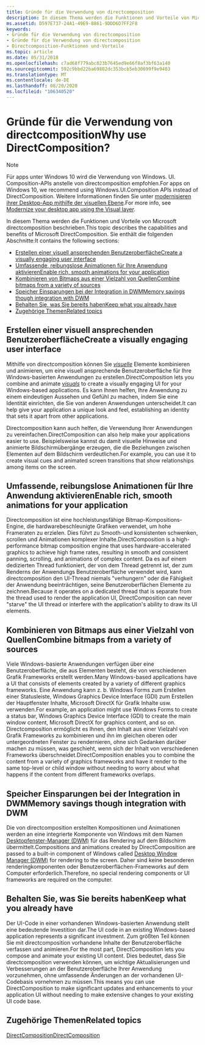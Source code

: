 ```yaml
---
title: Gründe für die Verwendung von directcomposition
description: In diesem Thema werden die Funktionen und Vorteile von Microsoft directcomposition beschrieben.
ms.assetid: D597E737-24A1-49E9-8861-9DDD6D7FF2F8
keywords:
- Gründe für die Verwendung von directcomposition
- Gründe für die Verwendung von directcomposition
- Directcomposition-Funktionen und-Vorteile
ms.topic: article
ms.date: 05/31/2018
ms.openlocfilehash: c7ad68f779abc023b7645ed9e66f8af3bf63a140
ms.sourcegitcommit: 592c9bbd22ba69802dc353bcb5eb30699f9e9403
ms.translationtype: MT
ms.contentlocale: de-DE
ms.lasthandoff: 08/20/2020
ms.locfileid: "106340520"
---
```

# <a name="why-use-directcomposition"></a><span data-ttu-id="5f001-106">Gründe für die Verwendung von directcomposition</span><span class="sxs-lookup"><span data-stu-id="5f001-106">Why use DirectComposition?</span></span>

> [!NOTE]
> <span data-ttu-id="5f001-107">Für apps unter Windows 10 wird die Verwendung von Windows. UI. Composition-APIs anstelle von directcomposition empfohlen.</span><span class="sxs-lookup"><span data-stu-id="5f001-107">For apps on Windows 10, we recommend using Windows.UI.Composition APIs instead of DirectComposition.</span></span> <span data-ttu-id="5f001-108">Weitere Informationen finden Sie unter [modernisieren ihrer Desktop-App mithilfe der visuellen Ebene](/windows/uwp/composition/visual-layer-in-desktop-apps).</span><span class="sxs-lookup"><span data-stu-id="5f001-108">For more info, see [Modernize your desktop app using the Visual layer](/windows/uwp/composition/visual-layer-in-desktop-apps).</span></span>

<span data-ttu-id="5f001-109">In diesem Thema werden die Funktionen und Vorteile von Microsoft directcomposition beschrieben.</span><span class="sxs-lookup"><span data-stu-id="5f001-109">This topic describes the capabilities and benefits of Microsoft DirectComposition.</span></span> <span data-ttu-id="5f001-110">Sie enthält die folgenden Abschnitte:</span><span class="sxs-lookup"><span data-stu-id="5f001-110">It contains the following sections:</span></span>

-   [<span data-ttu-id="5f001-111">Erstellen einer visuell ansprechenden Benutzeroberfläche</span><span class="sxs-lookup"><span data-stu-id="5f001-111">Create a visually engaging user interface</span></span>](#create-a-visually-engaging-user-interface)
-   [<span data-ttu-id="5f001-112">Umfassende, reibungslose Animationen für Ihre Anwendung aktivieren</span><span class="sxs-lookup"><span data-stu-id="5f001-112">Enable rich, smooth animations for your application</span></span>](#enable-rich-smooth-animations-for-your-application)
-   [<span data-ttu-id="5f001-113">Kombinieren von Bitmaps aus einer Vielzahl von Quellen</span><span class="sxs-lookup"><span data-stu-id="5f001-113">Combine bitmaps from a variety of sources</span></span>](#combine-bitmaps-from-a-variety-of-sources)
-   [<span data-ttu-id="5f001-114">Speicher Einsparungen bei der Integration in DWM</span><span class="sxs-lookup"><span data-stu-id="5f001-114">Memory savings though integration with DWM</span></span>](#memory-savings-though-integration-with-dwm)
-   [<span data-ttu-id="5f001-115">Behalten Sie, was Sie bereits haben</span><span class="sxs-lookup"><span data-stu-id="5f001-115">Keep what you already have</span></span>](#keep-what-you-already-have)
-   [<span data-ttu-id="5f001-116">Zugehörige Themen</span><span class="sxs-lookup"><span data-stu-id="5f001-116">Related topics</span></span>](#related-topics)

## <a name="create-a-visually-engaging-user-interface"></a><span data-ttu-id="5f001-117">Erstellen einer visuell ansprechenden Benutzeroberfläche</span><span class="sxs-lookup"><span data-stu-id="5f001-117">Create a visually engaging user interface</span></span>

<span data-ttu-id="5f001-118">Mithilfe von directcomposition können Sie [*visuelle*](directcomposition-glossary.md) Elemente kombinieren und animieren, um eine visuell ansprechende Benutzeroberfläche für Ihre Windows-basierten Anwendungen zu erstellen.</span><span class="sxs-lookup"><span data-stu-id="5f001-118">DirectComposition lets you combine and animate [*visuals*](directcomposition-glossary.md) to create a visually engaging UI for your Windows-based applications.</span></span> <span data-ttu-id="5f001-119">Es kann Ihnen helfen, Ihre Anwendung zu einem eindeutigen Aussehen und Gefühl zu machen, indem Sie eine Identität einrichten, die Sie von anderen Anwendungen unterscheidet.</span><span class="sxs-lookup"><span data-stu-id="5f001-119">It can help give your application a unique look and feel, establishing an identity that sets it apart from other applications.</span></span>

<span data-ttu-id="5f001-120">Directcomposition kann auch helfen, die Verwendung Ihrer Anwendungen zu vereinfachen.</span><span class="sxs-lookup"><span data-stu-id="5f001-120">DirectComposition can also help make your applications easier to use.</span></span> <span data-ttu-id="5f001-121">Beispielsweise kannst du damit visuelle Hinweise und animierte Bildschirmübergänge erzeugen, die die Beziehungen zwischen Elementen auf dem Bildschirm verdeutlichen.</span><span class="sxs-lookup"><span data-stu-id="5f001-121">For example, you can use it to create visual cues and animated screen transitions that show relationships among items on the screen.</span></span>

## <a name="enable-rich-smooth-animations-for-your-application"></a><span data-ttu-id="5f001-122">Umfassende, reibungslose Animationen für Ihre Anwendung aktivieren</span><span class="sxs-lookup"><span data-stu-id="5f001-122">Enable rich, smooth animations for your application</span></span>

<span data-ttu-id="5f001-123">Directcomposition ist eine hochleistungsfähige Bitmap-Kompositions-Engine, die hardwarebeschleunigte Grafiken verwendet, um hohe Frameraten zu erzielen. Dies führt zu Smooth-und konsistenten schwenken, scrollen und Animationen komplexer Inhalte.</span><span class="sxs-lookup"><span data-stu-id="5f001-123">DirectComposition is a high-performance bitmap composition engine that uses hardware-accelerated graphics to achieve high frame rates, resulting in smooth and consistent panning, scrolling, and animations of complex content.</span></span> <span data-ttu-id="5f001-124">Da es auf einem dedizierten Thread funktioniert, der von dem Thread getrennt ist, der zum Renderns der Anwendungs Benutzeroberfläche verwendet wird, kann directcomposition den UI-Thread niemals "verhungern" oder die Fähigkeit der Anwendung beeinträchtigen, seine Benutzeroberflächen Elemente zu zeichnen.</span><span class="sxs-lookup"><span data-stu-id="5f001-124">Because it operates on a dedicated thread that is separate from the thread used to render the application UI, DirectComposition can never "starve" the UI thread or interfere with the application's ability to draw its UI elements.</span></span>

## <a name="combine-bitmaps-from-a-variety-of-sources"></a><span data-ttu-id="5f001-125">Kombinieren von Bitmaps aus einer Vielzahl von Quellen</span><span class="sxs-lookup"><span data-stu-id="5f001-125">Combine bitmaps from a variety of sources</span></span>

<span data-ttu-id="5f001-126">Viele Windows-basierte Anwendungen verfügen über eine Benutzeroberfläche, die aus Elementen besteht, die von verschiedenen Grafik Frameworks erstellt werden.</span><span class="sxs-lookup"><span data-stu-id="5f001-126">Many Windows-based applications have a UI that consists of elements created by a variety of different graphics frameworks.</span></span> <span data-ttu-id="5f001-127">Eine Anwendung kann z. b. Windows Forms zum Erstellen einer Statusleiste, Windows Graphics Device Interface (GDI) zum Erstellen der Hauptfenster Inhalte, Microsoft DirectX für Grafik Inhalte usw. verwenden.</span><span class="sxs-lookup"><span data-stu-id="5f001-127">For example, an application might use Windows Forms to create a status bar, Windows Graphics Device Interface (GDI) to create the main window content, Microsoft DirectX for graphics content, and so on.</span></span> <span data-ttu-id="5f001-128">Directcomposition ermöglicht es Ihnen, den Inhalt aus einer Vielzahl von Grafik Frameworks zu kombinieren und ihn im gleichen oberen oder untergeordneten Fenster zu rendernieren, ohne sich Gedanken darüber machen zu müssen, was geschieht, wenn sich der Inhalt von verschiedenen Frameworks überschneidet.</span><span class="sxs-lookup"><span data-stu-id="5f001-128">DirectComposition enables you to combine the content from a variety of graphics frameworks and have it render to the same top-level or child window without needing to worry about what happens if the content from different frameworks overlaps.</span></span>

## <a name="memory-savings-though-integration-with-dwm"></a><span data-ttu-id="5f001-129">Speicher Einsparungen bei der Integration in DWM</span><span class="sxs-lookup"><span data-stu-id="5f001-129">Memory savings though integration with DWM</span></span>

<span data-ttu-id="5f001-130">Die von directcomposition erstellten Kompositionen und Animationen werden an eine integrierte Komponente von Windows mit dem Namen [Desktopfenster-Manager (DWM)](/windows/desktop/dwm/dwm-overview) für das Rendering auf dem Bildschirm übermittelt.</span><span class="sxs-lookup"><span data-stu-id="5f001-130">Compositions and animations created by DirectComposition are passed to a built-in component of Windows called [Desktop Window Manager (DWM)](/windows/desktop/dwm/dwm-overview) for rendering to the screen.</span></span> <span data-ttu-id="5f001-131">Daher sind keine besonderen renderingkomponenten oder Benutzeroberflächen-Frameworks auf dem Computer erforderlich.</span><span class="sxs-lookup"><span data-stu-id="5f001-131">Therefore, no special rendering components or UI frameworks are required on the computer.</span></span>

## <a name="keep-what-you-already-have"></a><span data-ttu-id="5f001-132">Behalten Sie, was Sie bereits haben</span><span class="sxs-lookup"><span data-stu-id="5f001-132">Keep what you already have</span></span>

<span data-ttu-id="5f001-133">Der UI-Code in einer vorhandenen Windows-basierten Anwendung stellt eine bedeutende Investition dar.</span><span class="sxs-lookup"><span data-stu-id="5f001-133">The UI code in an existing Windows-based application represents a significant investment.</span></span> <span data-ttu-id="5f001-134">Zum größten Teil können Sie mit directcomposition vorhandene Inhalte der Benutzeroberfläche verfassen und animieren.</span><span class="sxs-lookup"><span data-stu-id="5f001-134">For the most part, DirectComposition lets you compose and animate your existing UI content.</span></span> <span data-ttu-id="5f001-135">Dies bedeutet, dass Sie directcomposition verwenden können, um wichtige Aktualisierungen und Verbesserungen an der Benutzeroberfläche Ihrer Anwendung vorzunehmen, ohne umfassende Änderungen an der vorhandenen UI-Codebasis vornehmen zu müssen.</span><span class="sxs-lookup"><span data-stu-id="5f001-135">This means you can use DirectComposition to make significant updates and enhancements to your application UI without needing to make extensive changes to your existing UI code base.</span></span>

## <a name="related-topics"></a><span data-ttu-id="5f001-136">Zugehörige Themen</span><span class="sxs-lookup"><span data-stu-id="5f001-136">Related topics</span></span>

<dl> <dt>

[<span data-ttu-id="5f001-137">DirectComposition</span><span class="sxs-lookup"><span data-stu-id="5f001-137">DirectComposition</span></span>](directcomposition-portal.md)
</dt> </dl>

 

 